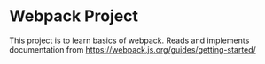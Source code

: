 # Webpack Project
This project is to learn basics of webpack.
Reads and implements documentation from https://webpack.js.org/guides/getting-started/
